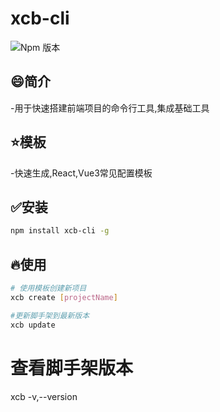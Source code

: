 # xcb-cli
![Npm 版本](https://img.shields.io/badge/xcb-cli_v0.0.0.1-green)

## 😄简介
-用于快速搭建前端项目的命令行工具,集成基础工具

## ⭐模板
-快速生成,React,Vue3常见配置模板

## ✅安装
```bash
npm install xcb-cli -g 

```

## 🔥使用

```bash
# 使用模板创建新项目
xcb create [projectName]

#更新脚手架到最新版本
xcb update
```

# 查看脚手架版本
xcb -v,--version
